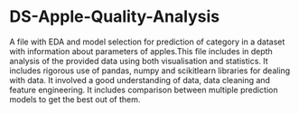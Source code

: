 # DS-Apple-Quality-Analysis
A file with EDA and model selection for prediction of category in a dataset with information about parameters of apples.This file includes in depth analysis of the provided data using both visualisation and statistics. It includes rigorous use of pandas, numpy and scikitlearn libraries for dealing with data. It involved a good understanding of data, data cleaning and feature engineering. It includes comparison between multiple prediction models to get the best out of them.
